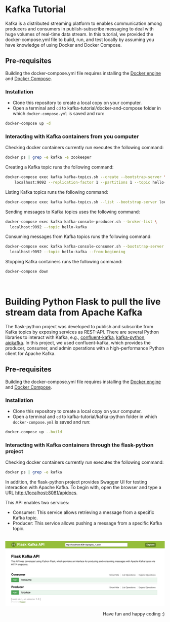 # Kafka Tutorial
Kafka is a distributed streaming platform to enables communication among producers and consumers in publish-subscribe messaging to deal with huge volumes of real-time data stream. In this tutorial, we provided the docker-compose.yml file to build, run, and test locally by assuming you have knowledge of using Docker and Docker Compose.

## Pre-requisites
Building the docker-compose.yml file requires installing the [Docker engine](https://docs.docker.com/engine/install/) and [Docker Compose](https://docs.docker.com/compose/install/).

### Installation
* Clone this repository to create a local copy on your computer.
* Open a terminal and `cd` to kafka-tutorial/docker-and-compose folder in which `docker-compose.yml` is saved and run:

```bash
docker-compose up -d
```

### Interacting with Kafka containers from you computer

Checking docker containers currently run executes the following command:

```bash
docker ps | grep -e kafka -e zookeeper
```

Creating a Kafka topic runs the following command:

```bash
docker-compose exec kafka kafka-topics.sh --create --bootstrap-server \
    localhost:9092 --replication-factor 1 --partitions 1 --topic hello-kafka
```

Listing Kafka topics runs the following command:

```bash
docker-compose exec kafka kafka-topics.sh --list --bootstrap-server localhost:9092
```

Sending messages to Kafka topics uses the following command:

```bash
docker-compose exec kafka kafka-console-producer.sh --broker-list \
  localhost:9092 --topic hello-kafka
```

Consuming messages from Kafka topics runs the following command:

```bash
docker-compose exec kafka kafka-console-consumer.sh --bootstrap-server \
  localhost:9092 --topic hello-kafka --from-beginning
```

Stopping Kafka containers runs the following command:

```bash
docker-compose down
```
<br />

# Building Python Flask to pull the live stream data from Apache Kafka
The flask-python project was developed to publish and subscribe from Kafka topics by exposing services as REST-API. There are several Python libraries to interact with Kafka, e.g., [confluent-kafka](https://docs.confluent.io/kafka-clients/python/current/overview.html), [kafka-python](https://kafka-python.readthedocs.io/en/master/), [aiokafka](https://aiokafka.readthedocs.io/en/stable/). In this project, we used confluent-kafka, which provides the producer, consumer, and admin operations with a high-performance Python client for Apache Kafka.

## Pre-requisites
Building the docker-compose.yml file requires installing the [Docker engine](https://docs.docker.com/engine/install/) and [Docker Compose](https://docs.docker.com/compose/install/).

### Installation
* Clone this repository to create a local copy on your computer.
* Open a terminal and `cd` to kafka-tutorial/kafka-python folder in which `docker-compose.yml` is saved and run:

```bash
docker-compose up --build
```

### Interacting with Kafka containers through the flask-python project

Checking docker containers currently run executes the following command:

```bash
docker ps | grep -e kafka
```

In addition, the flask-python project provides Swagger UI for testing interaction with Apache Kafka. To begin with, open the browser and type a URL [http://localhost:8081/apidocs](http://localhost:8081/apidocs).

This API enables two services:
* Consumer: This service allows retrieving a message from a specific Kafka topic.
* Producer: This service allows pushing a message from a specific Kafka topic.
<br /><br />

![](flask-kafka/resources/flasgger/01-swagger-ui.png)

<div dir='rtl'>(: Have fun and happy coding</div>